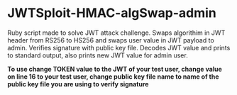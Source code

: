 # JWTSploit-HMAC-algSwap-admin
Ruby script made to solve JWT attack challenge. Swaps algorithim in JWT header from RS256 to HS256 and swaps user value in JWT payload to admin. Verifies signature with public key file. Decodes JWT value and prints to standard output, also prints new JWT value for admin user.

**To use change TOKEN value to the JWT of your test user, change value on line 16 to your test user, change public key file name to name of the public key file you are using to verify signature**
